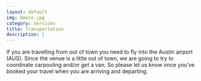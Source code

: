 ```yaml
---
layout: default
img: bmore.jpg
category: Services
title: Transportation
description: |
---
```



If you are travelling from out of town you need to fly into the Austin airport (AUS). Since the venue is a little out of town, we are going to try to coordinate carpooling and/or get a van.  So please let us know once you've booked your travel when you are arriving and departing.